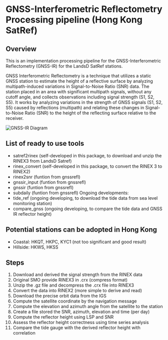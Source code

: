 # GNSS-Interferometric Reflectometry Processing pipeline (Hong Kong SatRef)


## Overview
This is an implementation processing pipeline for the GNSS-Interferometric Reflectometry (GNSS-IR) for the LandsD SatRef stations. 

GNSS Interferometric Reflectometry is a technique that utilizes a static GNSS station to estimate the height of a reflective surface by analyzing multipath-induced variations in Signal-to-Noise Ratio (SNR) data. The station placed in an area with significant multipath signals, without any cutoff angle, and collects observations including signal strength (S1, S2, S5). It works by analyzing variations in the strength of GNSS signals (S1, S2, S5) caused by reflections (multipath) and relating these changes in Signal-to-Noise Ratio (SNR) to the height of the reflecting surface relative to the receiver.

![GNSS-IR Diagram](https://ottoyu.notion.site/image/https%3A%2F%2Fprod-files-secure.s3.us-west-2.amazonaws.com%2Fc4e8033b-5afd-4c51-9316-1fb82594c1c2%2F1ed18e92-0471-4563-aa77-858623db2354%2FUntitled.png?table=block&id=12375a61-ffad-4518-b9c6-fb4e7114241b&spaceId=c4e8033b-5afd-4c51-9316-1fb82594c1c2&width=2000&userId=&cache=v2)

## List of ready to use tools 
* satref2rinex (self-developed in this package, to download and unzip the RINEX3 from LandsD Satref) 
* rinex_convert (self-developed in this package, to convert the RINEX 3 to RINEX2)
* rinex2snr (funtion from gnssrefl)
* gnssir_input (funtion from gnssrefl)
* gnssir (funtion from gnssrefl)
* subdaily (funtion from gnssrefl)
Ongoing developments: 
* tide_ref (ongoing developing, to download the tide data from sea level monitoring station)
* compare_gnss (ongoing developing, to compare the tide data and GNSS IR reflector height) 


## Potential stations can be adopted in Hong Kong 
* Coastal: HKQT, HKPC, KYC1 (not too significant and good result) 
* Hillside: HKWS, HKSS

## Steps

1. Download and derived the signal strength from the RINEX data 
2. Original SMO provide RINEX3 in .crx (compress format) 
3. Unzip the .gz file and decompress the .crx file into RINEX3
4. Convert the data into RINEX2 (more simple to derive and read)
5. Download the precise orbit data from the IGS 
6. Compute the satellite coordinate by the navigation message 
7. Compute the elevation and azimuth angle from the satellite to the station 
8. Create a file stored the SNR, azimuth, elevation and time (per day)
9. Compute the reflector height using LSP and SNR 
10. Assess the reflector height correctness using time series analysis 
11. Compare the tide gauge with the derived reflector height with correlation 




